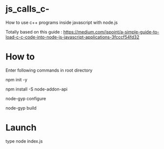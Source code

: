 # js_calls_c-
How to use c++ programs inside javascript with node.js


Totally based on this guide : https://medium.com/jspoint/a-simple-guide-to-load-c-c-code-into-node-js-javascript-applications-3fcccf54fd32


# How to 

Enter following commands in root directory

npm init -y

npm install -S node-addon-api

node-gyp configure

node-gyp build

# Launch

type node index.js

